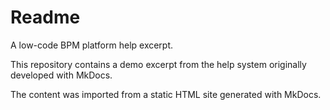 # Readme

A low-code BPM platform help excerpt.

This repository contains a demo excerpt from the help system originally developed with MkDocs.

The content was imported from a static HTML site generated with MkDocs.
